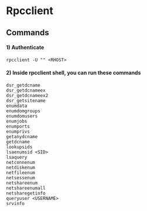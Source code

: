# Rpcclient

## Commands

#### 1) Authenticate 

    rpcclient -U "" <RHOST>

#### 2) Inside rpcclient shell, you can run these commands

    dsr_getdcname
    dsr_getdcnameex
    dsr_getdcnameex2
    dsr_getsitename
    enumdata
    enumdomgroups
    enumdomusers
    enumjobs
    enumports
    enumprivs
    getanydcname
    getdcname
    lookupsids
    lsaenumsid <SID>
    lsaquery
    netconnenum
    netdiskenum
    netfileenum
    netsessenum
    netshareenum
    netshareenumall
    netsharegetinfo
    queryuser <USERNAME>
    srvinfo
